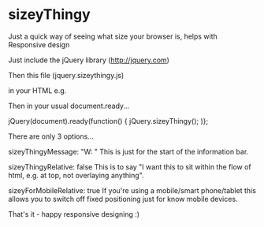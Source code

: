 sizeyThingy
===========

Just a quick way of seeing what size your browser is, helps with Responsive design

Just include the jQuery library (http://jquery.com)

Then this file (jquery.sizeythingy.js)

in your HTML e.g.

<script src="http://ajax.googleapis.com/ajax/libs/jquery/1.7.1/jquery.js"></script> 
<script src="assets/js/plugins/jquery.sizeythingy.js"></script> 

Then in your usual document.ready...


jQuery(document).ready(function() {
    jQuery.sizeyThingy(); 
)};

There are only 3 options...

sizeyThingyMessage: "W: "
This is just for the start of the information bar.

sizeyThingyRelative: false
This is to say "I want this to sit within the flow of html, e.g. at top, not overlaying anything".

sizeyForMobileRelative: true
If you're using a mobile/smart phone/tablet this allows you to switch off fixed positioning just for know mobile devices.

That's it - happy responsive designing :)